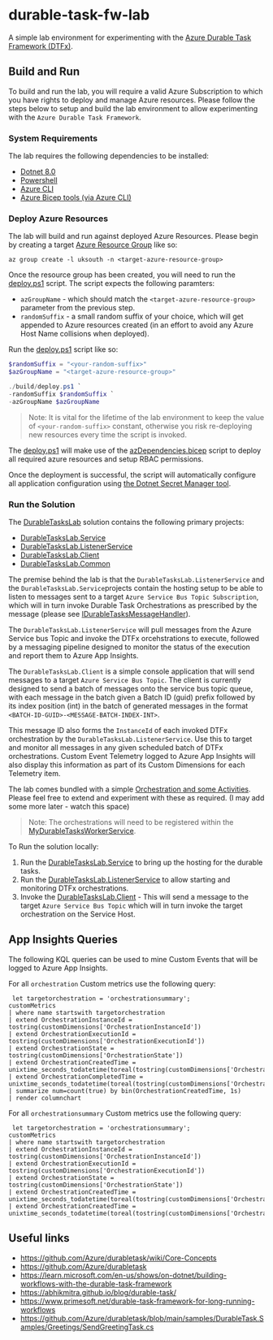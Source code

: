 # durable-task-fw-lab
A simple lab environment for experimenting with the [Azure Durable Task Framework (DTFx)](https://github.com/Azure/durabletask/tree/main).

## Build and Run

To build and run the lab, you will require a valid Azure Subscription to which you have rights to deploy and manage Azure resources. Please follow the steps below to setup and build the lab environment to allow experimenting with the `Azure Durable Task Framework`.

### System Requirements

The lab requires the following dependencies to be installed:

* [Dotnet 8.0](https://dotnet.microsoft.com/en-us/download/dotnet/8.0)
* [Powershell](https://learn.microsoft.com/en-us/powershell/scripting/install/installing-powershell?view=powershell-7.4)
* [Azure CLI](https://learn.microsoft.com/en-us/cli/azure/install-azure-cli)
* [Azure Bicep tools (via Azure CLI)](https://learn.microsoft.com/en-us/azure/azure-resource-manager/bicep/install#azure-cli)

### Deploy Azure Resources

The lab will build and run against deployed Azure Resources. Please begin by creating a target [Azure Resource Group](https://learn.microsoft.com/en-us/cli/azure/group?view=azure-cli-latest#az-group-create) like so:

```azurecli
az group create -l uksouth -n <target-azure-resource-group>
```

Once the resource group has been created, you will need to run the [deploy.ps1](./build/deploy.ps1) script. The script expects the following paramters:

* `azGroupName` - which should match the `<target-azure-resource-group>` parameter from the previous step.
* `randomSuffix` - a small random suffix of your choice, which will get appended to Azure resources created (in an effort to avoid any Azure Host Name collisions when deployed).


Run the [deploy.ps1](./build/deploy.ps1) script like so:

```powershell
$randomSuffix = "<your-random-suffix>"
$azGroupName = "<target-azure-resource-group>"

./build/deploy.ps1 `
-randomSuffix $randomSuffix `
-azGroupName $azGroupName
```

> Note: It is vital for the lifetime of the lab environment to keep the value of `<your-random-suffix>` constant, otherwise you risk re-deploying new resources every time the script is invoked.

The [deploy.ps1](./build/deploy.ps1) will make use of the [azDependencies.bicep](./build/bicep/azDependencies.bicep) script to deploy all required azure resources and setup RBAC permissions.

Once the deployment is successful, the script will automatically configure all application configuration using [the Dotnet Secret Manager tool](https://learn.microsoft.com/en-us/aspnet/core/security/app-secrets?view=aspnetcore-8.0&tabs=windows#secret-manager).

### Run the Solution

The [DurableTasksLab](./src/DurableTasksLab.sln) solution contains the following primary projects:

* [DurableTasksLab.Service](./src/DurableTasksLab.Service/DurableTasksLab.Service.csproj)
* [DurableTasksLab.ListenerService](./src/DurableTasksLab.ListenerService/DurableTasksLab.ListenerService.csproj)
* [DurableTasksLab.Client](./src/DurableTasksLab.Client/DurableTasksLab.Client.csproj)
* [DurableTasksLab.Common](./src/DurableTasksLab.Common/DurableTasksLab.Common.csproj)

The premise behind the lab is that the `DurableTasksLab.ListenerService` and the `DurableTasksLab.Service`projects contain the hosting setup to be able to listen to messages sent to a target `Azure Service Bus Topic Subscription`, which will in turn invoke Durable Task Orchestrations as prescribed by the message (please see [IDurableTasksMessageHandler](./src/DurableTasksLab.Common/Subscriber/IDurableTasksMessageHandler.cs)).

The `DurableTasksLab.ListenerService` will pull messages from the Azure Service bus Topic and invoke the DTFx orcehstrations to execute, followed by a messaging pipeline designed to monitor the status of the execution and report them to Azure App Insights.

The `DurableTasksLab.Client` is a simple console application that will send messages to a target `Azure Service Bus Topic`. The client is currently designed to send a batch of messages onto the service bus topic queue, with each message in the batch given a Batch ID (guid) prefix followed by its index position (int) in the batch of generated messages in the format `<BATCH-ID-GUID>-<MESSAGE-BATCH-INDEX-INT>`. 

This message ID also forms the `InstanceId` of each invoked DTFx orchestration by the `DurableTasksLab.ListenerService`. Use this to target and monitor all messages in any given scheduled batch of DTFx orchestrations. Custom Event Telemetry logged to Azure App Insights will also display this information as part of its Custom Dimensions for each Telemetry item.

The lab comes bundled with a simple [Orchestration and some Activities](./src/DurableTasksLab.Common/DTfx/Orchestrations/). Please feel free to extend and experiment with these as required. (I may add some more later - watch this space)

> Note: The orchestrations will need to be registered within the [MyDurableTasksWorkerService](./src/DurableTasksLab.Common/Subscriber/MyDurableTasksWorkerService.cs).

To Run the solution locally:

1. Run the [DurableTasksLab.Service](./src/DurableTasksLab.Service/DurableTasksLab.Service.csproj) to bring up the hosting for the durable tasks.
1. Run the [DurableTasksLab.ListenerService](./src/DurableTasksLab.ListenerService/DurableTasksLab.ListenerService.csproj) to allow starting and monitoring DTFx orchestrations.
1. Invoke the [DurableTasksLab.Client](./src/DurableTasksLab.Client/DurableTasksLab.Client.csproj) - This will send a message to the target `Azure Service Bus Topic` which will in turn invoke the target orchestration on the Service Host. 

## App Insights Queries

The following KQL queries can be used to mine Custom Events that will be logged to Azure App Insights.

For all `orchestration` Custom metrics use the following query:

```
 let targetorchestration = 'orchestrationsummary';
customMetrics
| where name startswith targetorchestration
| extend OrchestrationInstanceId = tostring(customDimensions['OrchestrationInstanceId']) 
| extend OrchestrationExecutionId = tostring(customDimensions['OrchestrationExecutionId']) 
| extend OrchestrationState = tostring(customDimensions['OrchestrationState']) 
| extend OrchestrationCreatedTime = unixtime_seconds_todatetime(toreal(tostring(customDimensions['OrchestrationCreatedTime'])))
| extend OrchestrationCompletedTime = unixtime_seconds_todatetime(toreal(tostring(customDimensions['OrchestrationCompletedTime'])))
| summarize num=count(true) by bin(OrchestrationCreatedTime, 1s)
| render columnchart
```

For all `orchestrationsummary` Custom metrics use the following query:

```
 let targetorchestration = 'orchestrationsummary';
customMetrics 
| where name startswith targetorchestration
| extend OrchestrationInstanceId = tostring(customDimensions['OrchestrationInstanceId']) 
| extend OrchestrationExecutionId = tostring(customDimensions['OrchestrationExecutionId']) 
| extend OrchestrationState = tostring(customDimensions['OrchestrationState']) 
| extend OrchestrationCreatedTime = unixtime_seconds_todatetime(toreal(tostring(customDimensions['OrchestrationCreatedTime'])))
| extend OrchestrationCreatedTime = unixtime_seconds_todatetime(toreal(tostring(customDimensions['OrchestrationCompletedTime'])))
```

## Useful links
* https://github.com/Azure/durabletask/wiki/Core-Concepts
* https://github.com/Azure/durabletask
* https://learn.microsoft.com/en-us/shows/on-dotnet/building-workflows-with-the-durable-task-framework
* https://abhikmitra.github.io/blog/durable-task/
* https://www.primesoft.net/durable-task-framework-for-long-running-workflows
* https://github.com/Azure/durabletask/blob/main/samples/DurableTask.Samples/Greetings/SendGreetingTask.cs